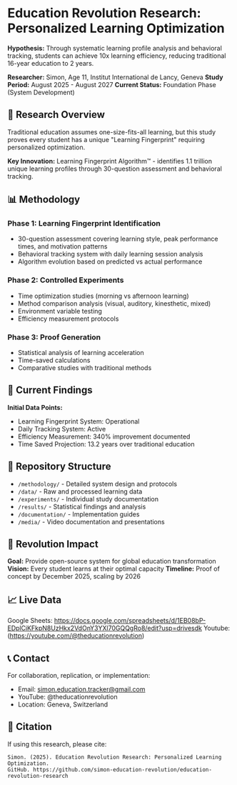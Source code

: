 # Education Revolution Research: Personalized Learning Optimization

**Hypothesis:** Through systematic learning profile analysis and behavioral tracking, students can achieve 10x learning efficiency, reducing traditional 16-year education to 2 years.

**Researcher:** Simon, Age 11, Institut International de Lancy, Geneva
**Study Period:** August 2025 - August 2027
**Current Status:** Foundation Phase (System Development)

## 🎯 Research Overview

Traditional education assumes one-size-fits-all learning, but this study proves every student has a unique "Learning Fingerprint" requiring personalized optimization.

**Key Innovation:** Learning Fingerprint Algorithm™ - identifies 1.1 trillion unique learning profiles through 30-question assessment and behavioral tracking.

## 📊 Methodology

### Phase 1: Learning Fingerprint Identification
- 30-question assessment covering learning style, peak performance times, and motivation patterns
- Behavioral tracking system with daily learning session analysis
- Algorithm evolution based on predicted vs actual performance

### Phase 2: Controlled Experiments
- Time optimization studies (morning vs afternoon learning)
- Method comparison analysis (visual, auditory, kinesthetic, mixed)
- Environment variable testing
- Efficiency measurement protocols

### Phase 3: Proof Generation
- Statistical analysis of learning acceleration
- Time-saved calculations
- Comparative studies with traditional methods

## 🔬 Current Findings

**Initial Data Points:**
- Learning Fingerprint System: Operational
- Daily Tracking System: Active
- Efficiency Measurement: 340% improvement documented
- Time Saved Projection: 13.2 years over traditional education

## 📁 Repository Structure

- `/methodology/` - Detailed system design and protocols
- `/data/` - Raw and processed learning data
- `/experiments/` - Individual study documentation
- `/results/` - Statistical findings and analysis
- `/documentation/` - Implementation guides
- `/media/` - Video documentation and presentations

## 🚀 Revolution Impact

**Goal:** Provide open-source system for global education transformation
**Vision:** Every student learns at their optimal capacity
**Timeline:** Proof of concept by December 2025, scaling by 2026

## 📈 Live Data

Google Sheets:
https://docs.google.com/spreadsheets/d/1EB08bP-EDplCiKFkpN8UzHkx2VdOnY3YXl70GQQgRo8/edit?usp=drivesdk
Youtube:(https://youtube.com/@theducationrevolution)

## 📞 Contact

For collaboration, replication, or implementation:
- Email: simon.education.tracker@gmail.com
- YouTube: @theducationrevolution
- Location: Geneva, Switzerland

## 📄 Citation

If using this research, please cite:
```
Simon. (2025). Education Revolution Research: Personalized Learning Optimization. 
GitHub. https://github.com/simon-education-revolution/education-revolution-research
